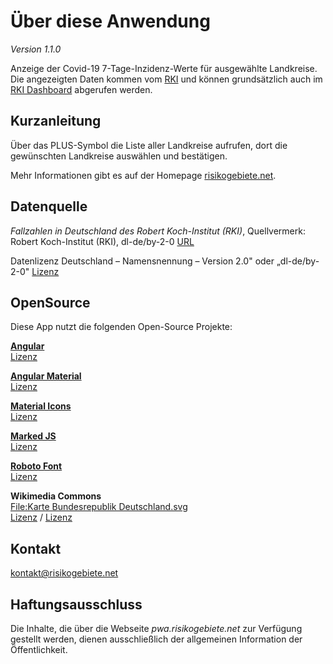 # Über diese Anwendung

_Version 1.1.0_

Anzeige der Covid-19 7-Tage-Inzidenz-Werte für ausgewählte Landkreise. Die angezeigten Daten kommen vom 
[RKI](https://www.rki.de/DE/Home/homepage_node.html) und können grundsätzlich auch im 
[RKI Dashboard](https://experience.arcgis.com/experience/478220a4c454480e823b17327b2bf1d4)
 abgerufen werden.

## Kurzanleitung

Über das PLUS-Symbol die Liste aller Landkreise aufrufen, dort die gewünschten Landkreise auswählen und bestätigen.

Mehr Informationen gibt es auf der Homepage [risikogebiete.net](https://www.risikogebiete.net).

## Datenquelle

_Fallzahlen in Deutschland des Robert Koch-Institut (RKI)_, Quellvermerk:  
Robert Koch-Institut (RKI), dl-de/by-2-0
[URL](https://services7.arcgis.com/mOBPykOjAyBO2ZKk/arcgis/rest/services/RKI_Landkreisdaten/FeatureServer/0/query?outFields=*&returnGeometry=false&resultOffset=0&f=json&where=1=1')

Datenlizenz Deutschland – Namensnennung – Version 2.0" oder „dl-de/by-2-0"
[Lizenz](https://www.govdata.de/dl-de/by-2-0)

## OpenSource

Diese App nutzt die folgenden Open-Source Projekte:

__[Angular](https://angular.io/)__  
[Lizenz](https://angular.io/license)

__[Angular Material](https://material.angular.io/)__  
[Lizenz](https://github.com/angular/components/blob/master/LICENSE)

__[Material Icons](https://material.io/resources/icons/?style=baseline)__  
[Lizenz](https://www.apache.org/licenses/LICENSE-2.0.html)

__[Marked JS](https://marked.js.org/)__  
[Lizenz](https://marked.js.org/license)

__[Roboto Font](https://fonts.google.com/specimen/Roboto#standard-styles)__    
[Lizenz](http://www.apache.org/licenses/LICENSE-2.0)

__Wikimedia Commons__  
[File:Karte Bundesrepublik Deutschland.svg](https://commons.wikimedia.org/wiki/File:Karte_Bundesrepublik_Deutschland.svg)  
[Lizenz](https://creativecommons.org/licenses/by-sa/2.0/de/deed.en) / [Lizenz](https://creativecommons.org/licenses/by-sa/2.0/de/legalcode)


## Kontakt

kontakt@risikogebiete.net

## Haftungsausschluss

Die Inhalte, die über die Webseite _pwa.risikogebiete.net_ zur Verfügung gestellt werden, dienen ausschließlich der allgemeinen Information der Öffentlichkeit. 

